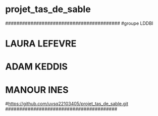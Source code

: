 # projet_tas_de_sable
#########################################
#groupe LDDBI
# LAURA LEFEVRE
# ADAM KEDDIS 
# MANOUR INES 
#https://github.com/uvsq22103405/projet_tas_de_sable.git
########################################
